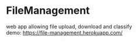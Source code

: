 # FileManagement
web app allowing file upload, download and classify
<br>
demo: https://file-management.herokuapp.com/
